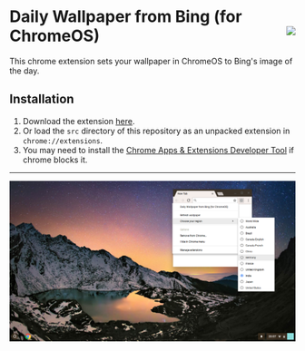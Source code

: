 # Daily Wallpaper from Bing (for ChromeOS)  <img align="right" src="https://raw.github.com/rpbritton/daily-wallpaper-from-bing-for-chromeos/master/src/imgs/icon128.png">
This chrome extension sets your wallpaper in ChromeOS to Bing's image of the day.
## Installation
1. Download the extension [here](https://raw.github.com/rpbritton/daily-wallpaper-from-bing-for-chromeos/master/daily-wallpaper-from-bing-for-chromeos.crx).
2. Or load the `src` directory of this repository as an unpacked extension in `chrome://extensions`.
3. You may need to install the [Chrome Apps & Extensions Developer Tool](https://chrome.google.com/webstore/detail/chrome-apps-extensions-de/ohmmkhmmmpcnpikjeljgnaoabkaalbgc) if chrome blocks it.
___
![](examples/example1.png)

